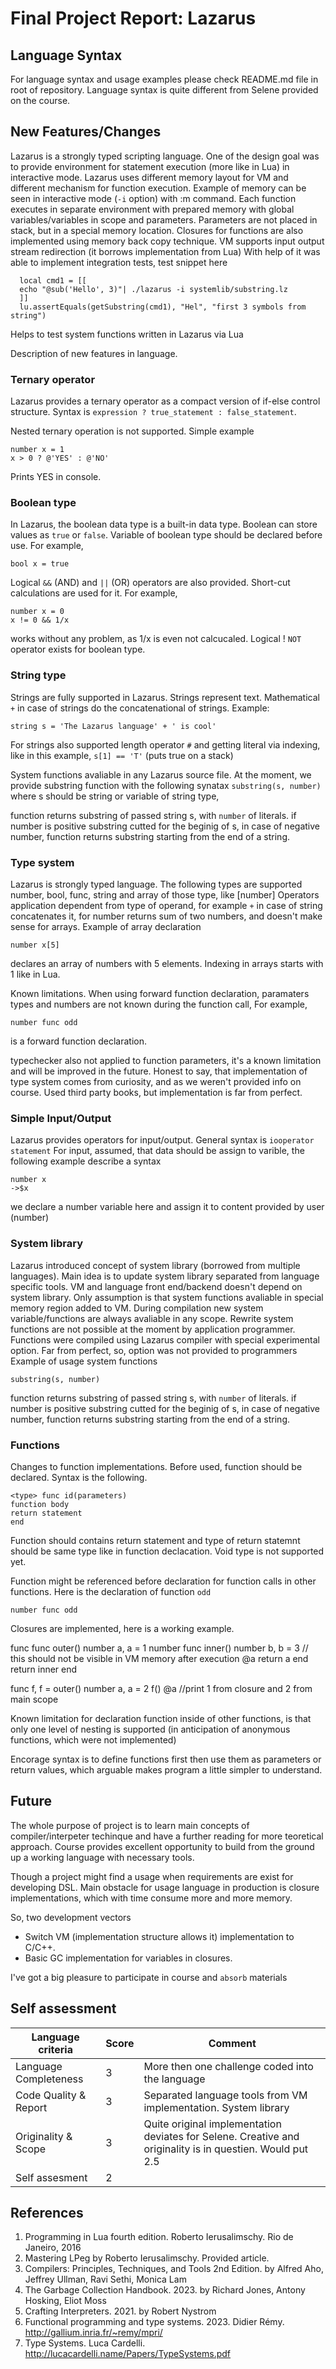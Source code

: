 # Final Project Report: Lazarus

## Language Syntax

For language syntax and usage examples please check README.md file in root of repository.
Language syntax is quite different from Selene provided on the course.


## New Features/Changes
Lazarus is a strongly typed scripting language. One of the design goal was to provide environment for statement execution (more like in Lua) in interactive mode. Lazarus uses different memory layout for VM and different mechanism for function execution. Example of memory can be seen in interactive mode (`-i` option) with :m command. Each function executes in separate environment with prepared memory with global variables/variables in scope and parameters. Parameters are not placed in stack, but in a special memory location.
Closures for functions are also implemented using memory back copy technique.
VM supports input output stream redirection (it borrows implementation from Lua)
With help of it was able to implement integration tests,
test snippet here 
```
  local cmd1 = [[
  echo "@sub('Hello', 3)"| ./lazarus -i systemlib/substring.lz
  ]]
  lu.assertEquals(getSubstring(cmd1), "Hel", "first 3 symbols from string")
```
Helps to test system functions written in Lazarus via Lua 

Description of new features in language.

### Ternary operator
Lazarus provides a ternary operator as a compact version of if-else control structure.
Syntax is 
`expression ? true_statement : false_statement`.

Nested ternary operation is not supported.
Simple example
```
number x = 1
x > 0 ? @'YES' : @'NO'
```
Prints YES in console.

### Boolean type
In Lazarus, the boolean data type is a built-in data type. Boolean can store values as `true` or `false`.
Variable of boolean type should be declared before use. 
For example,
```
bool x = true
```
Logical `&&` (AND)  and `||` (OR) operators are also provided. Short-cut calculations are used for it. For example, 
```
number x = 0
x != 0 && 1/x
```
works without any problem, as 1/x is even not calcucaled.
Logical ! `NOT` operator exists for boolean type.

### String type
Strings are fully supported in Lazarus. Strings represent text.
Mathematical `+` in case of strings do the concatenational of strings.
Example:
```
string s = 'The Lazarus language' + ' is cool'
```
For strings also supported length operator `#` and getting literal via indexing, like in this example,
`s[1] == 'T'` (puts true on a stack)

System functions avaliable in any Lazarus source file. At the moment, we provide
substring function with the following synatax
`substring(s, number)` where s should be string or variable of string type,

function returns substring of passed string s, with `number` of literals. if number is positive substring cutted for the beginig of s, in case of negative number, function returns substring starting from the end of a string. 


### Type system
Lazarus is strongly typed language. The following types are supported
number, bool, func, string and array of those type, like [number]
Operators application dependent from type of operand, for example `+` in case of string concatenates it, for number returns sum of two numbers, and doesn't make sense for arrays.
Example of array declaration 
```
number x[5]
```
declares an array of numbers with 5 elements. Indexing in arrays starts with 1 like in Lua.

Known limitations.
When using forward function declaration, paramaters types and numbers are not known during the function call,
For example,
```
number func odd
```
is a forward function declaration. 

typechecker also not applied to function parameters, it's a known limitation and will be improved in the future.
Honest to say, that implementation of type system comes from curiosity, and as we weren't provided info on course. Used third party books, but implementation is far from perfect.

### Simple Input/Output
Lazarus provides operators for input/output. General syntax is 
`iooperator statement`
For input, assumed, that data should be assign to varible, the following example describe a syntax
```
number x
->$x
```
we declare a number variable here and assign it to content provided by user (number)

### System library
Lazarus introduced concept of system library (borrowed from multiple languages). Main idea is to update system library separated from language specific tools.
VM and language front end/backend doesn't depend on system library. Only assumption is that system functions avaliable in special memory region added to VM.
During compilation new system variable/functions are always avaliable in any scope. Rewrite system functions are not possible at the moment by application programmer.
Functions were compiled using Lazarus compiler with special experimental option. Far from perfect, so, option was not provided to programmers
Example of usage system functions

```
substring(s, number)
```
function returns substring of passed string s, with `number` of literals. if number is positive substring cutted for the beginig of s, in case of negative number, function returns substring starting from the end of a string. 


### Functions
Changes to function implementations.
Before used, function should be declared.
Syntax is the following.
```
<type> func id(parameters)
function body
return statement
end
```
Function should contains return statement and type of return statemnt should be same type like in function declacation.
Void type is not supported yet.

Function might be referenced before declaration for function calls in other functions.
Here is the declaration of function `odd`
```
number func odd
```
Closures are implemented, here is a working example.

func func outer()
  number a, a = 1
  number func inner()
    number b, b = 3 // this should not be visible in VM memory after execution
    @a
    return a
  end
  return inner
end

func f, f = outer()
number a, a = 2
f()
@a //print 1 from closure and 2 from main scope

Known limitation for declaration function inside of other functions, is that only one level of nesting is supported (in anticipation of anonymous functions, which were not implemented)

Encorage syntax is to define functions first then use them as parameters or return values, which arguable makes program a little simpler to understand.

## Future
The whole purpose of project is to learn main concepts of compiler/interpeter techinque and have a further reading for more teoretical approach.
Course provides excellent opportunity to build from the ground up a working language with necessary tools.

Though a project might find a usage when requirements are exist for developing DSL.
Main obstacle for usage language in production is closure implementations, which with time consume more and more memory.

So, two development vectors
- Switch VM (implementation structure allows it) implementation to C/C++.
- Basic GC implementation for variables in closures.

I've got a big pleasure to participate in course and `absorb` materials
## Self assessment
| Language criteria             | Score      | Comment
|-------------------------------|------------|------------
| Language Completeness         |   3        | More then one challenge coded into the language                                                           |
| Code Quality & Report         |   3        | Separated language tools from VM implementation. System library                                           |
| Originality & Scope           |   3        | Quite original implementation deviates for Selene. Creative and originality is in questien. Would put 2.5 |
| Self assesment                |   2        |                                                                                                           |

## References
1. Programming in Lua fourth edition. Roberto Ierusalimschy. Rio de Janeiro, 2016
2. Mastering LPeg by Roberto Ierusalimschy. Provided article.
3. Compilers: Principles, Techniques, and Tools 2nd Edition. by Alfred Aho, Jeffrey Ullman, Ravi Sethi, Monica Lam
4. The Garbage Collection Handbook. 2023.  by Richard Jones, Antony Hosking, Eliot Moss
5. Crafting Interpreters. 2021. by Robert Nystrom
6. Functional programming and type systems. 2023. Didier Rémy. http://gallium.inria.fr/~remy/mpri/
7. Type Systems. Luca Cardelli. http://lucacardelli.name/Papers/TypeSystems.pdf